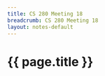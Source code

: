 ```yaml
---
title: CS 280 Meeting 18
breadcrumb: CS 280 Meeting 18
layout: notes-default
---
```

# {{ page.title }}
